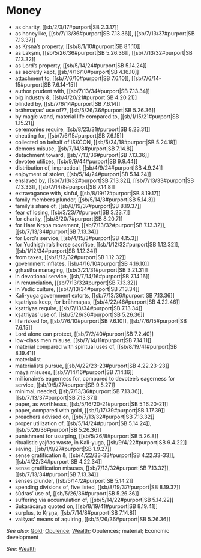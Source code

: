 # Money

* as charity, [[sb/2/3/17#purport|SB 2.3.17]]
* as honeylike, [[sb/7/13/36#purport|SB 7.13.36]], [[sb/7/13/37#purport|SB 7.13.37]]
* as Kṛṣṇa’s property, [[sb/8/1/10#purport|SB 8.1.10]]
* as Lakṣmī, [[sb/5/26/36#purport|SB 5.26.36]], [[sb/7/13/32#purport|SB 7.13.32]]
* as Lord’s property, [[sb/5/14/24#purport|SB 5.14.24]]
* as secretly kept, [[sb/4/16/10#purport|SB 4.16.10]]
* attachment to, [[sb/7/6/10#purport|SB 7.6.10]], [[sb/7/6/14-15#purport|SB 7.6.14-15]]
* author prudent with, [[sb/7/13/34#purport|SB 7.13.34]]
* big industry &, [[sb/4/20/21#purport|SB 4.20.21]]
* blinded by, [[sb/7/6/14#purport|SB 7.6.14]]
* brāhmaṇas’ use of??, [[sb/5/26/36#purport|SB 5.26.36]]
* by magic wand, material life compared to, [[sb/1/15/21#purport|SB 1.15.21]]
* ceremonies require, [[sb/8/23/31#purport|SB 8.23.31]]
* cheating for, [[sb/7/6/15#purport|SB 7.6.15]]
* collected on behalf of ISKCON, [[sb/5/24/18#purport|SB 5.24.18]]
* demons misuse, [[sb/7/14/8#purport|SB 7.14.8]]
* detachment toward, [[sb/7/13/36#purport|SB 7.13.36]]
* devotee utilizes, [[sb/9/9/44#purport|SB 9.9.44]]
* distribution of, impractical, [[sb/4/9/24#purport|SB 4.9.24]]
* enjoyment of stolen, [[sb/5/14/24#purport|SB 5.14.24]]
* enslaved by, [[sb/7/13/32#purport|SB 7.13.32]], [[sb/7/13/33#purport|SB 7.13.33]], [[sb/7/14/8#purport|SB 7.14.8]]
* extravagance with, sinful, [[sb/8/19/17#purport|SB 8.19.17]]
* family members plunder, [[sb/5/14/3#purport|SB 5.14.3]]
* family’s share of, [[sb/8/19/37#purport|SB 8.19.37]]
* fear of losing, [[sb/3/23/7#purport|SB 3.23.7]]
* for charity, [[sb/8/20/7#purport|SB 8.20.7]]
* for Hare Kṛṣṇa movement, [[sb/7/13/32#purport|SB 7.13.32]], [[sb/7/13/34#purport|SB 7.13.34]]
* for Lord’s service, [[sb/4/15/3#purport|SB 4.15.3]]
* for Yudhiṣṭhira’s horse sacrifice, [[sb/1/12/32#purport|SB 1.12.32]], [[sb/1/12/34#purport|SB 1.12.34]]
* from taxes, [[sb/1/12/32#purport|SB 1.12.32]]
* government inflates, [[sb/4/16/10#purport|SB 4.16.10]]
* gṛhastha managing, [[sb/3/21/31#purport|SB 3.21.31]]
* in devotional service, [[sb/7/14/16#purport|SB 7.14.16]]
* in renunciation, [[sb/7/13/32#purport|SB 7.13.32]]
* in Vedic culture, [[sb/7/13/34#purport|SB 7.13.34]]
* Kali-yuga government extorts, [[sb/7/13/36#purport|SB 7.13.36]]
* kṣatriyas keep, for brāhmaṇas, [[sb/4/22/46#purport|SB 4.22.46]]
* kṣatriyas require, [[sb/7/13/34#purport|SB 7.13.34]]
* kṣatriyas’ use of, [[sb/5/26/36#purport|SB 5.26.36]]
* life risked for, [[sb/7/6/10#purport|SB 7.6.10]], [[sb/7/6/15#purport|SB 7.6.15]]
* Lord alone can protect, [[sb/7/2/40#purport|SB 7.2.40]]
* low-class men misuse, [[sb/7/14/11#purport|SB 7.14.11]]
* material compared with spiritual uses of, [[sb/8/19/41#purport|SB 8.19.41]]
* materialist
* materialists pursue, [[sb/4/22/23-23#purport|SB 4.22.23-23]]
* māyā misuses, [[sb/7/14/16#purport|SB 7.14.16]]
* millionaire’s eagerness for, compared to devotee’s eagerness for service, [[sb/9/5/27#purport|SB 9.5.27]]
* minimal, needed, [[sb/7/13/36#purport|SB 7.13.36]], [[sb/7/13/37#purport|SB 7.13.37]]
* paper, as worthlesss, [[sb/5/16/20-21#purport|SB 5.16.20-21]]
* paper, compared with gold, [[sb/1/17/39#purport|SB 1.17.39]]
* preachers advised on, [[sb/7/13/32#purport|SB 7.13.32]]
* proper utilization of, [[sb/5/14/24#purport|SB 5.14.24]], [[sb/5/26/36#purport|SB 5.26.36]]
* punishment for usurping, [[sb/5/26/8#purport|SB 5.26.8]]
* ritualistic yajñas waste, in Kali-yuga, [[sb/9/4/22#purport|SB 9.4.22]]
* saving, [[sb/1/9/27#purport|SB 1.9.27]]
* sense gratification &, [[sb/4/22/33-33#purport|SB 4.22.33-33]], [[sb/4/22/34#purport|SB 4.22.34]]
* sense gratification misuses, [[sb/7/13/32#purport|SB 7.13.32]], [[sb/7/13/34#purport|SB 7.13.34]]
* senses plunder, [[sb/5/14/2#purport|SB 5.14.2]]
* spending divisions of, five listed, [[sb/8/19/37#purport|SB 8.19.37]]
* śūdras’ use of, [[sb/5/26/36#purport|SB 5.26.36]]
* suffering via accumulation of, [[sb/5/14/22#purport|SB 5.14.22]]
* Śukarācārya quoted on, [[sb/8/19/41#purport|SB 8.19.41]]
* surplus, to Kṛṣṇa, [[sb/7/14/8#purport|SB 7.14.8]]
* vaiśyas’ means of aquiring, [[sb/5/26/36#purport|SB 5.26.36]]

*See also:* [Gold](entries/gold.md); [Opulence](entries/opulence.md); [Wealth](entries/wealth.md); Opulences; material; Economic development

*See:* [Wealth](entries/wealth.md)
